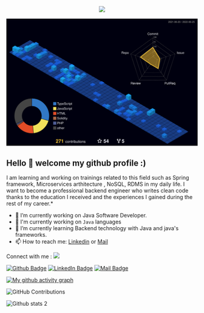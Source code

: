 <p align="center">
    <img src="https://github-profile-trophy.vercel.app/?username=alicanli1995&row=1&column=6&theme=gruvbox&margin-w=15&margin-h=15"/>
</p>

![](./profile-3d-contrib/profile-night-view.svg)

## Hello 👋 welcome my github profile :)

I am learning and working on trainings related to this field such as Spring framework, Microservices arthitecture , NoSQL, RDMS in my daily life. I want to become a professional backend engineer who writes clean code thanks to the education I received and the experiences I gained during the rest of my career.\*

- 🔭 I’m currently working on Java Software Developer.
- 👋 I'm currently working on `Java` languages
- 🌱 I’m currently learning Backend technology with Java and java's frameworks.
- 📫 How to reach me: [Linkedin](https://www.linkedin.com/in/ali-canli/) or [Mail](mailto:alicanli1995@gmail.com?subject=Hello)

Connect with me : <img src='https://raw.githubusercontent.com/ShahriarShafin/ShahriarShafin/main/Assets/handshake.gif' width="100px"> </h2>

[![Github Badge](https://i.ibb.co/3zz3vPF/Git-Hub-Mark.png)](https://github.com/alicanli1995)
[![LinkedIn Badge](https://i.ibb.co/DVdTPH9/super-tiny-icons-linkedin-1324450747503589428.png)](https://www.linkedin.com/in/ali-canli/)
[![Mail Badge](https://i.ibb.co/k1NMjhh/281769.png)](mailto:alicanli1995@gmail.com?subject=Hello)

[![My github activity graph](https://activity-graph.herokuapp.com/graph?username=alicanli1995&theme=github&count_private=true&area=true&hide_border=true)](https://activity-graph.herokuapp.com/graph?username=alicanli1995&theme=github&count_private=true)

![GitHub Contributions](https://github-readme-streak-stats.herokuapp.com/?&theme=ayu-mirage&user=alicanli1995)

![Github stats 2](https://github-readme-stats.vercel.app/api?username=alicanli1995&show_icons=true&theme=radical)
